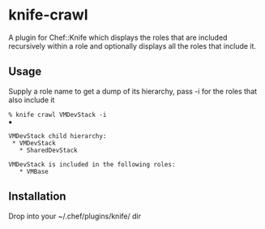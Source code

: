 # knife-crawl

A plugin for Chef::Knife which displays the roles that are included recursively within a role and optionally displays all the roles that include it.

## Usage 

Supply a role name to get a dump of its hierarchy, pass -i for the roles that also include it

```
% knife crawl VMDevStack -i                                                                                                                         ✹

VMDevStack child hierarchy:
 * VMDevStack
   * SharedDevStack

VMDevStack is included in the following roles:
   * VMBase
```

## Installation

Drop into your ~/.chef/plugins/knife/ dir
